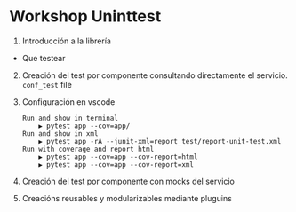 # Workshop Uninttest

1. Introducción a la librería
 * Que testear

2. Creación del test por componente consultando directamente el servicio. `conf_test` file
3. Configuración en vscode

    ```
    Run and show in terminal
        ▶ pytest app --cov=app/
    Run and show in xml
        ▶ pytest app -rA --junit-xml=report_test/report-unit-test.xml
    Run with coverage and report html
        ▶ pytest app --cov=app --cov-report=html
        ▶ pytest app --cov=app --cov-report=xml
    ```

4. Creación del test por componente con mocks del servicio
5. Creacións reusables y modularizables mediante pluguins
